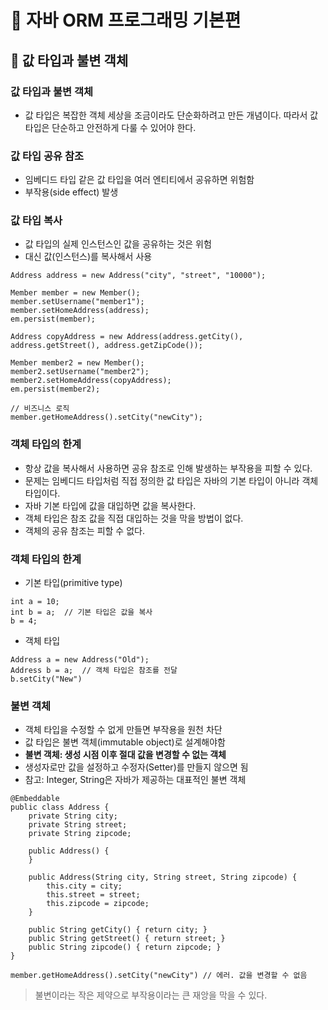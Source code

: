 # :book: 자바 ORM 프로그래밍 기본편

## :pushpin: 값 타입과 불변 객체

### 값 타입과 불변 객체

- 값 타입은 복잡한 객체 세상을 조금이라도 단순화하려고 만든 개념이다.
따라서 값 타입은 단순하고 안전하게 다룰 수 있어야 한다.
  

### 값 타입 공유 참조

- 임베디드 타입 같은 값 타입을 여러 엔티티에서 공유하면 위험함
- 부작용(side effect) 발생

### 값 타입 복사

- 값 타입의 실제 인스턴스인 값을 공유하는 것은 위험
- 대신 값(인스턴스)를 복사해서 사용

```
Address address = new Address("city", "street", "10000");

Member member = new Member();
member.setUsername("member1");
member.setHomeAddress(address);
em.persist(member);

Address copyAddress = new Address(address.getCity(), address.getStreet(), address.getZipCode());

Member member2 = new Member();
member2.setUsername("member2");
member2.setHomeAddress(copyAddress);
em.persist(member2);

// 비즈니스 로직
member.getHomeAddress().setCity("newCity");

```

### 객체 타입의 한계

- 항상 값을 복사해서 사용하면 공유 참조로 인해 발생하는 부작용을 피할 수 있다.
- 문제는 임베디드 타입처럼 직접 정의한 값 타입은 자바의 기본 타입이 아니라 객체 타입이다.
- 자바 기본 타입에 값을 대입하면 값을 복사한다.
- 객체 타입은 참조 값을 직접 대입하는 것을 막을 방법이 없다.
- 객체의 공유 참조는 피할 수 없다.

### 객체 타입의 한계

- 기본 타입(primitive type)

```
int a = 10;
int b = a;  // 기본 타입은 값을 복사
b = 4;
```

- 객체 타입
````
Address a = new Address("Old");
Address b = a;  // 객체 타입은 참조를 전달
b.setCity("New")
````

### 불변 객체

- 객체 타입을 수정할 수 없게 만들면 부작용을 원천 차단
- 값 타입은 불변 객체(immutable object)로 설계해야함
- **불변 객체: 생성 시점 이후 절대 값을 변경할 수 없는 객체**
- 생성자로만 값을 설정하고 수정자(Setter)를 만들지 않으면 됨
- 참고: Integer, String은 자바가 제공하는 대표적인 불변 객체

```
@Embeddable
public class Address {
    private String city;
    private String street;
    private String zipcode;
    
    public Address() {
    }
    
    public Address(String city, String street, String zipcode) {
        this.city = city;
        this.street = street;
        this.zipcode = zipcode;
    }
    
    public String getCity() { return city; }
    public String getStreet() { return street; }
    public String zipcode() { return zipcode; }
}
```

```
member.getHomeAddress().setCity("newCity") // 에러. 값을 변경할 수 없음
```

> 불변이라는 작은 제약으로 부작용이라는 큰 재앙을 막을 수 있다.